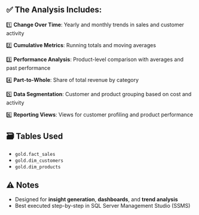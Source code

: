 

## ✅ The Analysis Includes:
1️⃣ **Change Over Time**: Yearly and monthly trends in sales and customer activity  

2️⃣ **Cumulative Metrics**: Running totals and moving averages  

3️⃣ **Performance Analysis**: Product-level comparison with averages and past performance  

4️⃣ **Part-to-Whole**: Share of total revenue by category  

5️⃣ **Data Segmentation**: Customer and product grouping based on cost and activity  

6️⃣ **Reporting Views**: Views for customer profiling and product performance

## 🗃️ Tables Used
- `gold.fact_sales`  
- `gold.dim_customers`  
- `gold.dim_products`  

## ⚠️ Notes
- Designed for **insight generation**, **dashboards**, and **trend analysis**  
- Best executed step-by-step in SQL Server Management Studio (SSMS)

